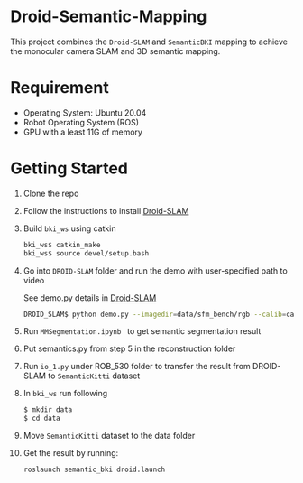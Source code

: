 # Droid-Semantic-Mapping

This project combines the `Droid-SLAM` and `SemanticBKI` mapping to achieve the monocular camera SLAM and 3D semantic mapping. 

# Requirement

- Operating System: Ubuntu 20.04
- Robot Operating System (ROS)
- GPU with a least 11G of memory

# Getting Started

1. Clone the repo

2. Follow the instructions to install [Droid-SLAM](https://github.com/princeton-vl/DROID-SLAM)

3. Build `bki_ws` using catkin

   ```bash
   bki_ws$ catkin_make
   bki_ws$ source devel/setup.bash
   ```

   

4. Go into `DROID-SLAM` folder and run the demo with user-specified path to video

   See demo.py details in [Droid-SLAM](https://github.com/princeton-vl/DROID-SLAM)

   ```bash
   DROID_SLAM$ python demo.py --imagedir=data/sfm_bench/rgb --calib=calib/eth.txt
   ```

5. Run `MMSegmentation.ipynb ` to get semantic segmentation result

6. Put semantics.py from step 5 in the reconstruction folder

7. Run `io_1.py` under ROB_530 folder to transfer the result from DROID-SLAM to `SemanticKitti` dataset

8. In `bki_ws` run following

   ```bash
   $ mkdir data
   $ cd data
   ```

9. Move `SemanticKitti` dataset to the data folder

10. Get the result by running:

    ```bash
    roslaunch semantic_bki droid.launch
    ```

    



